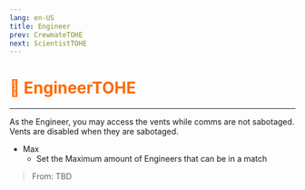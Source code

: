 ```yaml
---
lang: en-US
title: Engineer
prev: CrewmateTOHE
next: ScientistTOHE
---
```


# <font color="#ff6a00">🔧 <b>EngineerTOHE</b></font> <Badge text="Vanilla" type="tip" vertical="middle"/>
---

As the Engineer, you may access the vents while comms are not sabotaged.<br>
Vents are disabled when they are sabotaged.
* Max
  * Set the Maximum amount of Engineers that can be in a match
> From: TBD